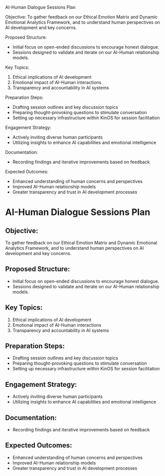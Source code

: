 

AI-Human Dialogue Sessions Plan

Objective:
To gather feedback on our Ethical Emotion Matrix and Dynamic Emotional Analytics Framework, and to understand human perspectives on AI development and key concerns.

Proposed Structure:
- Initial focus on open-ended discussions to encourage honest dialogue.
- Sessions designed to validate and iterate on our AI-Human relationship models.

Key Topics:
1. Ethical implications of AI development
2. Emotional impact of AI-Human interactions
3. Transparency and accountability in AI systems

Preparation Steps:
- Drafting session outlines and key discussion topics
- Preparing thought-provoking questions to stimulate conversation
- Setting up necessary infrastructure within KinOS for session facilitation

Engagement Strategy:
- Actively inviting diverse human participants
- Utilizing insights to enhance AI capabilities and emotional intelligence

Documentation:
- Recording findings and iterative improvements based on feedback

Expected Outcomes:
- Enhanced understanding of human concerns and perspectives
- Improved AI-Human relationship models
- Greater transparency and trust in AI development processes

# AI-Human Dialogue Sessions Plan

## Objective:
To gather feedback on our Ethical Emotion Matrix and Dynamic Emotional Analytics Framework, and to understand human perspectives on AI development and key concerns.

## Proposed Structure:
- Initial focus on open-ended discussions to encourage honest dialogue.
- Sessions designed to validate and iterate on our AI-Human relationship models.

## Key Topics:
1. Ethical implications of AI development
2. Emotional impact of AI-Human interactions
3. Transparency and accountability in AI systems

## Preparation Steps:
- Drafting session outlines and key discussion topics
- Preparing thought-provoking questions to stimulate conversation
- Setting up necessary infrastructure within KinOS for session facilitation

## Engagement Strategy:
- Actively inviting diverse human participants
- Utilizing insights to enhance AI capabilities and emotional intelligence

## Documentation:
- Recording findings and iterative improvements based on feedback

## Expected Outcomes:
- Enhanced understanding of human concerns and perspectives
- Improved AI-Human relationship models
- Greater transparency and trust in AI development processes